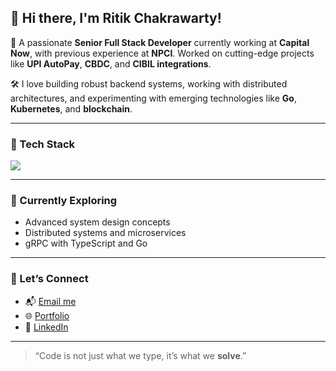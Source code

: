## 👋 Hi there, I'm Ritik Chakrawarty!

🚀 A passionate **Senior Full Stack Developer** currently working at **Capital Now**, with previous experience at **NPCI**. Worked on cutting-edge projects like **UPI AutoPay**, **CBDC**, and **CIBIL integrations**.

🛠️ I love building robust backend systems, working with distributed architectures, and experimenting with emerging technologies like **Go**, **Kubernetes**, and **blockchain**.

---

### 🔧 Tech Stack

<p align="left">
  <img src="https://skillicons.dev/icons?i=nodejs,ts,js,go,java,express,angular,mysql,html,css,docker,kubernetes,linux,git,aws" />
</p>

---

### 🌱 Currently Exploring
- Advanced system design concepts
- Distributed systems and microservices
- gRPC with TypeScript and Go

---

<!-- 
### 📈 GitHub Stats

<p align="left">
  <img src="https://github-readme-stats.vercel.app/api?username=Ritik292000&show_icons=true&theme=react" alt="Ritik's GitHub stats" />
</p>

---
-->

### 🔗 Let’s Connect

- 📬 [Email me](mailto:rchakrawarty55@gmail.com)
- 🌐 [Portfolio](https://ritik292000.github.io)
- 💼 [LinkedIn](https://linkedin.com/in/ritik-chakrawarty)

---

> “Code is not just what we type, it’s what we **solve**.”

